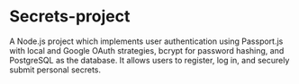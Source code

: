 # Secrets-project
A Node.js project which implements user authentication using Passport.js with local and Google OAuth strategies, bcrypt for password hashing, and PostgreSQL as the database. It allows users to register, log in, and securely submit personal secrets.
